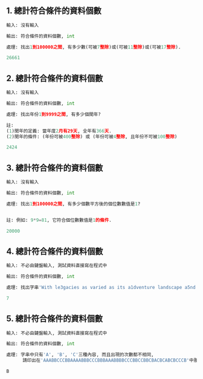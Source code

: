 ## 1. 總計符合條件的資料個數

``` python
輸入: 沒有輸入

輸出: 符合條件的資料個數, int

處理: 找出1到100000之間, 有多少數(可被7整除)或(可被11整除)或(可被17整除).
```

``` python
26661
``` 



## 2. 總計符合條件的資料個數

``` python
輸入: 沒有輸入

輸出: 符合條件的資料個數, int

處理: 找出年份1到9999之間, 有多少個閏年? 

註: 
(1)閏年的定義: 當年度2月有29天, 全年有366天.
(2)閏年的條件: (年份可被400整除) 或 (年份可被4整除, 且年份不可被100整除)
```

``` python
2424
``` 



## 3. 總計符合條件的資料個數

``` python
輸入: 沒有輸入

輸出: 符合條件的資料個數, int

處理: 找出1到100000之間, 有多少個數平方後的個位數數值是1? 


註: 例如: 9*9=81, 它符合個位數數值是1的條件.
```

``` python
20000
``` 


## 4. 總計符合條件的資料個數

``` python
輸入: 不必由鍵盤輸入, 測試資料直接寫在程式中

輸出: 符合條件的資料個數, int

處理: 找出字串'With le3gacies as varied as its a1dventure landscape a5nd spirited tradi92tions thri6ving alongside the cream of Asia3n sophistication'中有藏了幾個數字?
```

``` python
7
``` 



## 5. 總計符合條件的資料個數

``` python
輸入: 不必由鍵盤輸入, 測試資料直接寫在程式中

輸出: 符合條件的資料個數, int

處理: 字串中只有'A', 'B', 'C'三種內容, 而且出現的次數都不相同, 
      請印出在'AAABBCCCBBAAAABBBCCCBBBAAABBBBCCCBBCCBBCBACBCABCBCCCB'中那個字出現的次數最多?
```

``` python
B
```
